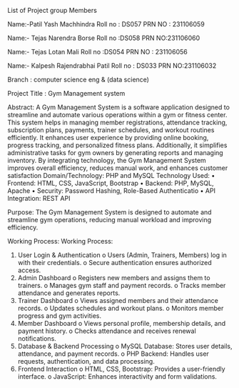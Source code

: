 List of Project group Members

Name:-Patil Yash Machhindra Roll no : DS057 PRN NO : 231106059

Name:- Tejas Narendra Borse Roll no :DS058 PRN NO:231106060

Name:- Tejas Lotan Mali Roll no :DS054 PRN NO : 231106056

Name:- Kalpesh Rajendrabhai Patil Roll no : DS033 PRN NO:231106032

Branch : computer science eng & (data science)

Project Title : Gym Management system

Abstract: A Gym Management System is a software application designed to streamline and automate various operations within a gym or fitness center. This system helps in managing member registrations, attendance tracking, subscription plans, payments, trainer schedules, and workout routines efficiently. It enhances user experience by providing online booking, progress tracking, and personalized fitness plans. Additionally, it simplifies administrative tasks for gym owners by generating reports and managing inventory. By integrating technology, the Gym Management System improves overall efficiency, reduces manual work, and enhances customer satisfaction Domain/Technology: PHP and MySQL Technology Used: • Frontend: HTML, CSS, JavaScript, Bootstrap • Backend: PHP, MySQL, Apache • Security: Password Hashing, Role-Based Authenticatio • API Integration: REST API

Purpose: The Gym Management System is designed to automate and streamline gym operations, reducing manual workload and improving efficiency.

Working Process:
Working Process:
1.	User Login & Authentication
o	Users (Admin, Trainers, Members) log in with their credentials.
o	Secure authentication ensures authorized access.
2.	Admin Dashboard
o	Registers new members and assigns them to trainers.
o	Manages gym staff and payment records.
o	Tracks member attendance and generates reports.
3.	Trainer Dashboard
o	Views assigned members and their attendance records.
o	Updates schedules and workout plans.
o	Monitors member progress and gym activities.
4.	Member Dashboard
o	Views personal profile, membership details, and payment history.
o	Checks attendance and receives renewal notifications.
5.	Database & Backend Processing
o	MySQL Database: Stores user details, attendance, and payment records.
o	PHP Backend: Handles user requests, authentication, and data processing.
6.	Frontend Interaction
o	HTML, CSS, Bootstrap: Provides a user-friendly interface.
o	JavaScript: Enhances interactivity and form validations.
 

